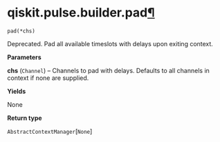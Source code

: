 # qiskit.pulse.builder.pad[¶](#qiskit-pulse-builder-pad "Permalink to this headline")

<span id="undefined" />

`pad(*chs)`

Deprecated. Pad all available timeslots with delays upon exiting context.

**Parameters**

**chs** (`Channel`) – Channels to pad with delays. Defaults to all channels in context if none are supplied.

**Yields**

None

**Return type**

`AbstractContextManager`\[`None`]
